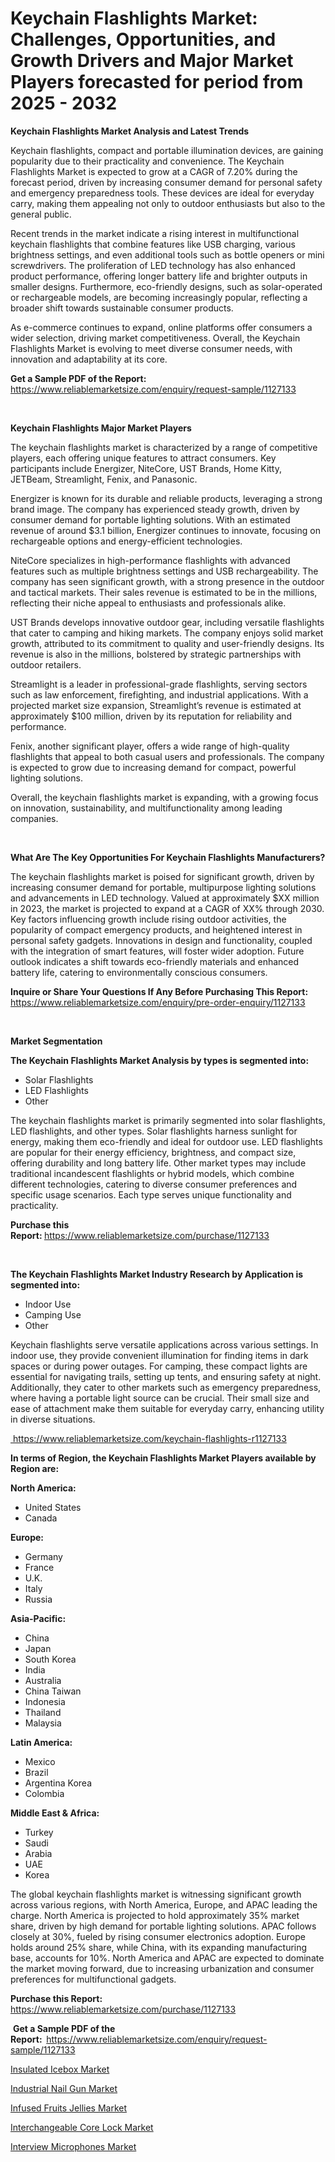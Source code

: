<p><h1>Keychain Flashlights Market: Challenges, Opportunities, and Growth Drivers and Major Market Players forecasted for period from 2025 - 2032</h1></p><p><strong>Keychain Flashlights Market Analysis and Latest Trends</strong></p>
<p><p>Keychain flashlights, compact and portable illumination devices, are gaining popularity due to their practicality and convenience. The Keychain Flashlights Market is expected to grow at a CAGR of 7.20% during the forecast period, driven by increasing consumer demand for personal safety and emergency preparedness tools. These devices are ideal for everyday carry, making them appealing not only to outdoor enthusiasts but also to the general public.</p><p>Recent trends in the market indicate a rising interest in multifunctional keychain flashlights that combine features like USB charging, various brightness settings, and even additional tools such as bottle openers or mini screwdrivers. The proliferation of LED technology has also enhanced product performance, offering longer battery life and brighter outputs in smaller designs. Furthermore, eco-friendly designs, such as solar-operated or rechargeable models, are becoming increasingly popular, reflecting a broader shift towards sustainable consumer products.</p><p>As e-commerce continues to expand, online platforms offer consumers a wider selection, driving market competitiveness. Overall, the Keychain Flashlights Market is evolving to meet diverse consumer needs, with innovation and adaptability at its core.</p></p>
<p><strong>Get a Sample PDF of the Report:&nbsp;</strong> <a href="https://www.reliablemarketsize.com/enquiry/request-sample/1127133?utm_campaign=2095&utm_medium=2&utm_source=Github&utm_content=ia&utm_term=04042025&utm_id=keychain-flashlights">https://www.reliablemarketsize.com/enquiry/request-sample/1127133</a></p>
<p>&nbsp;</p>
<p><strong>Keychain Flashlights Major Market Players</strong></p>
<p><p>The keychain flashlights market is characterized by a range of competitive players, each offering unique features to attract consumers. Key participants include Energizer, NiteCore, UST Brands, Home Kitty, JETBeam, Streamlight, Fenix, and Panasonic. </p><p>Energizer is known for its durable and reliable products, leveraging a strong brand image. The company has experienced steady growth, driven by consumer demand for portable lighting solutions. With an estimated revenue of around $3.1 billion, Energizer continues to innovate, focusing on rechargeable options and energy-efficient technologies.</p><p>NiteCore specializes in high-performance flashlights with advanced features such as multiple brightness settings and USB rechargeability. The company has seen significant growth, with a strong presence in the outdoor and tactical markets. Their sales revenue is estimated to be in the millions, reflecting their niche appeal to enthusiasts and professionals alike.</p><p>UST Brands develops innovative outdoor gear, including versatile flashlights that cater to camping and hiking markets. The company enjoys solid market growth, attributed to its commitment to quality and user-friendly designs. Its revenue is also in the millions, bolstered by strategic partnerships with outdoor retailers.</p><p>Streamlight is a leader in professional-grade flashlights, serving sectors such as law enforcement, firefighting, and industrial applications. With a projected market size expansion, Streamlight’s revenue is estimated at approximately $100 million, driven by its reputation for reliability and performance.</p><p>Fenix, another significant player, offers a wide range of high-quality flashlights that appeal to both casual users and professionals. The company is expected to grow due to increasing demand for compact, powerful lighting solutions. </p><p>Overall, the keychain flashlights market is expanding, with a growing focus on innovation, sustainability, and multifunctionality among leading companies.</p></p>
<p>&nbsp;</p>
<p><strong>What Are The Key Opportunities For Keychain Flashlights Manufacturers?</strong></p>
<p><p>The keychain flashlights market is poised for significant growth, driven by increasing consumer demand for portable, multipurpose lighting solutions and advancements in LED technology. Valued at approximately $XX million in 2023, the market is projected to expand at a CAGR of XX% through 2030. Key factors influencing growth include rising outdoor activities, the popularity of compact emergency products, and heightened interest in personal safety gadgets. Innovations in design and functionality, coupled with the integration of smart features, will foster wider adoption. Future outlook indicates a shift towards eco-friendly materials and enhanced battery life, catering to environmentally conscious consumers.</p></p>
<p><strong>Inquire or Share Your Questions If Any Before Purchasing This Report:</strong> <a href="https://www.reliablemarketsize.com/enquiry/pre-order-enquiry/1127133?utm_campaign=2095&utm_medium=2&utm_source=Github&utm_content=ia&utm_term=04042025&utm_id=keychain-flashlights">https://www.reliablemarketsize.com/enquiry/pre-order-enquiry/1127133</a></p>
<p>&nbsp;</p>
<p><strong>Market Segmentation</strong></p>
<p><strong>The Keychain Flashlights Market Analysis by types is segmented into:</strong></p>
<p><ul><li>Solar Flashlights</li><li>LED Flashlights</li><li>Other</li></ul></p>
<p><p>The keychain flashlights market is primarily segmented into solar flashlights, LED flashlights, and other types. Solar flashlights harness sunlight for energy, making them eco-friendly and ideal for outdoor use. LED flashlights are popular for their energy efficiency, brightness, and compact size, offering durability and long battery life. Other market types may include traditional incandescent flashlights or hybrid models, which combine different technologies, catering to diverse consumer preferences and specific usage scenarios. Each type serves unique functionality and practicality.</p></p>
<p><strong>Purchase this Report:&nbsp;</strong><a href="https://www.reliablemarketsize.com/purchase/1127133?utm_campaign=2095&utm_medium=2&utm_source=Github&utm_content=ia&utm_term=04042025&utm_id=keychain-flashlights">https://www.reliablemarketsize.com/purchase/1127133</a></p>
<p>&nbsp;</p>
<p><strong>The Keychain Flashlights Market Industry Research by Application is segmented into:</strong></p>
<p><ul><li>Indoor Use</li><li>Camping Use</li><li>Other</li></ul></p>
<p><p>Keychain flashlights serve versatile applications across various settings. In indoor use, they provide convenient illumination for finding items in dark spaces or during power outages. For camping, these compact lights are essential for navigating trails, setting up tents, and ensuring safety at night. Additionally, they cater to other markets such as emergency preparedness, where having a portable light source can be crucial. Their small size and ease of attachment make them suitable for everyday carry, enhancing utility in diverse situations.</p></p>
<p><a href="https://www.reliablemarketsize.com/keychain-flashlights-r1127133?utm_campaign=2095&utm_medium=2&utm_source=Github&utm_content=ia&utm_term=04042025&utm_id=keychain-flashlights">&nbsp;https://www.reliablemarketsize.com/keychain-flashlights-r1127133</a></p>
<p><strong>In terms of Region, the Keychain Flashlights Market Players available by Region are:</strong></p>
<p>
    <p> <strong> North America: </strong>
        <ul>
            <li>United States</li>
            <li>Canada</li>
        </ul>
        </p> 
    <p> <strong> Europe: </strong>
        <ul>
            <li>Germany</li>
            <li>France</li>
            <li>U.K.</li>
            <li>Italy</li>
            <li>Russia</li>
        </ul>
        </p> 
    <p> <strong> Asia-Pacific: </strong>
        <ul>
            <li>China</li>
            <li>Japan</li>
            <li>South Korea</li>
            <li>India</li>
            <li>Australia</li>
            <li>China Taiwan</li>
            <li>Indonesia</li>
            <li>Thailand</li>
            <li>Malaysia</li>
        </ul>
        </p> 
    <p> <strong> Latin America: </strong>
        <ul>
            <li>Mexico</li>
            <li>Brazil</li>
            <li>Argentina Korea</li>
            <li>Colombia</li>
        </ul>
        </p> 
    <p> <strong> Middle East & Africa: </strong>
        <ul>
            <li>Turkey</li>
            <li>Saudi</li>
            <li>Arabia</li>
            <li>UAE</li>
            <li>Korea</li>
        </ul>
    </p>
    </p>
<p><p>The global keychain flashlights market is witnessing significant growth across various regions, with North America, Europe, and APAC leading the charge. North America is projected to hold approximately 35% market share, driven by high demand for portable lighting solutions. APAC follows closely at 30%, fueled by rising consumer electronics adoption. Europe holds around 25% share, while China, with its expanding manufacturing base, accounts for 10%. North America and APAC are expected to dominate the market moving forward, due to increasing urbanization and consumer preferences for multifunctional gadgets.</p></p>
<p><strong>Purchase this Report: </strong><a href="https://www.reliablemarketsize.com/purchase/1127133?utm_campaign=2095&utm_medium=2&utm_source=Github&utm_content=ia&utm_term=04042025&utm_id=keychain-flashlights">https://www.reliablemarketsize.com/purchase/1127133</a></p>
<p>&nbsp;<strong>Get a Sample PDF of the Report:&nbsp;&nbsp;</strong><a href="https://www.reliablemarketsize.com/enquiry/request-sample/1127133?utm_campaign=2095&utm_medium=2&utm_source=Github&utm_content=ia&utm_term=04042025&utm_id=keychain-flashlights">https://www.reliablemarketsize.com/enquiry/request-sample/1127133</a></p>
<p><strong></strong></p>
<p><p><a href="https://github.com/tandyorandby/Market-Research-Report-List-1/blob/main/insulated-icebox-market.md?utm_campaign=2095&utm_medium=2&utm_source=Github&utm_content=ia&utm_term=04042025&utm_id=keychain-flashlights">Insulated Icebox Market</a></p><p><a href="https://github.com/hayasiorover/Market-Research-Report-List-1/blob/main/industrial-nail-gun-market.md?utm_campaign=2095&utm_medium=2&utm_source=Github&utm_content=ia&utm_term=04042025&utm_id=keychain-flashlights">Industrial Nail Gun Market</a></p><p><a href="https://github.com/janskudiony/Market-Research-Report-List-1/blob/main/infused-fruits-jellies-market.md?utm_campaign=2095&utm_medium=2&utm_source=Github&utm_content=ia&utm_term=04042025&utm_id=keychain-flashlights">Infused Fruits Jellies Market</a></p><p><a href="https://github.com/parthplagaf6/Market-Research-Report-List-1/blob/main/interchangeable-core-lock-market.md?utm_campaign=2095&utm_medium=2&utm_source=Github&utm_content=ia&utm_term=04042025&utm_id=keychain-flashlights">Interchangeable Core Lock Market</a></p><p><a href="https://github.com/estaykaleslo/Market-Research-Report-List-1/blob/main/interview-microphones-market.md?utm_campaign=2095&utm_medium=2&utm_source=Github&utm_content=ia&utm_term=04042025&utm_id=keychain-flashlights">Interview Microphones Market</a></p></p>